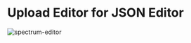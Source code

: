 Upload Editor for JSON Editor
===========

![spectrum-editor](https://raw.github.com/hellobugme/json-editor.zh-CN/master/plugin/upload-editor/upload-editor.png)
